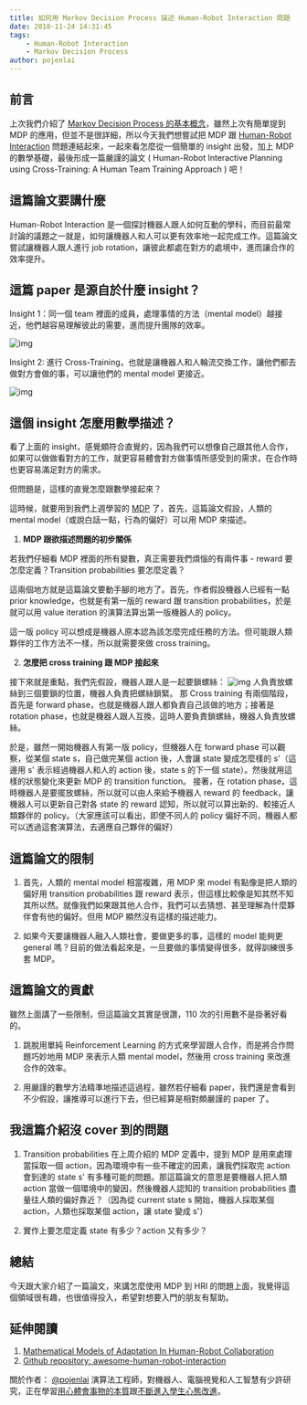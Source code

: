 ```yaml
---
title: 如何用 Markov Decision Process 描述 Human-Robot Interaction 問題
date: 2018-11-24 14:31:45
tags:
    - Human-Robot Interaction
    - Markov Decision Process
author: pojenlai
---
```


## 前言

上次我們介紹了 [Markov Decision Process 的基本概念](https://blog.techbridge.cc/2018/10/27/intro-to-mdp-and-app/)，雖然上次有簡單提到 MDP 的應用，但並不是很詳細，所以今天我們想嘗試把 MDP 跟 [Human-Robot Interaction](https://github.com/Po-Jen/awesome-human-robot-interaction) 問題連結起來，一起來看怎麼從一個簡單的 insight 出發，加上 MDP 的數學基礎，最後形成一篇嚴謹的論文 ( Human-Robot Interactive Planning using Cross-Training: A Human Team Training Approach ) 吧！

## 這篇論文要講什麼

Human-Robot Interaction 是一個探討機器人跟人如何互動的學科，而目前最常討論的議題之一就是，如何讓機器人和人可以更有效率地一起完成工作。這篇論文嘗試讓機器人跟人進行 job rotation，讓彼此都處在對方的處境中，進而讓合作的效率提升。

## 這篇 paper 是源自於什麼 insight？

Insight 1：同一個 team 裡面的成員，處理事情的方法（mental model）越接近，他們越容易理解彼此的需要，進而提升團隊的效率。

![img](https://i.imgur.com/P0AzJ5N.jpg)

Insight 2: 進行 Cross-Training，也就是讓機器人和人輪流交換工作，讓他們都去做對方會做的事，可以讓他們的 mental model 更接近。

![img](https://i.imgur.com/z1LqDGZ.jpg)

## 這個 insight 怎麼用數學描述？

看了上面的 insight，感覺頗符合直覺的，因為我們可以想像自己跟其他人合作，如果可以做做看對方的工作，就更容易體會對方做事情所感受到的需求，在合作時也更容易滿足對方的需求。

但問題是，這樣的直覺怎麼跟數學接起來？

這時候，就要用到我們上週學習的 [MDP](https://blog.techbridge.cc/2018/10/27/intro-to-mdp-and-app/) 了，首先，這篇論文假設，人類的 mental model（或說白話一點，行為的偏好）可以用 MDP 來描述。

1. **MDP 跟欲描述問題的初步關係**

若我們仔細看 MDP 裡面的所有變數，真正需要我們煩惱的有兩件事 - reward 要怎麼定義？Transition probabilities 要怎麼定義？

這兩個地方就是這篇論文要動手腳的地方了。首先，作者假設機器人已經有一點 prior knowledge，也就是有第一版的 reward 跟 transition probabilities，於是就可以用 value iteration 的演算法算出第一版機器人的 policy。

這一版 policy 可以想成是機器人原本認為該怎麼完成任務的方法。但可能跟人類夥伴的工作方法不一樣，所以就需要來做 cross training。

2. **怎麼把 cross training 跟 MDP 接起來**

接下來就是重點，我們先假設，機器人跟人是一起要鎖螺絲：
![img](https://i.imgur.com/Rgzyp1U.jpg)
人負責放螺絲到三個要鎖的位置，機器人負責把螺絲鎖緊。
那 Cross training 有兩個階段，首先是 forward phase，也就是機器人跟人都負責自己該做的地方；接著是 rotation phase，也就是機器人跟人互換，這時人要負責鎖螺絲，機器人負責放螺絲。

於是，雖然一開始機器人有第一版 policy，但機器人在 forward phase 可以觀察，從某個 state s，自己做完某個 action 後，人會讓 state 變成怎麼樣的 s'（這邊用 s' 表示經過機器人和人的 action 後，state s 的下一個 state）。然後就用這樣的狀態變化來更新 MDP 的 transition function。
接著，在 rotation phase，這時機器人是要擺放螺絲，所以就可以由人來給予機器人 reward 的 feedback，讓機器人可以更新自己對各 state 的 reward 認知，所以就可以算出新的、較接近人類夥伴的 policy。（大家應該可以看出，即使不同人的 policy 偏好不同，機器人都可以透過這套演算法，去適應自己夥伴的偏好）

## 這篇論文的限制

1. 首先，人類的 mental model 相當複雜，用 MDP 來 model 有點像是把人類的偏好用 transition probabilities 跟 reward 表示，但這樣比較像是知其然不知其所以然。就像我們如果跟其他人合作，我們可以去猜想、甚至理解為什麼夥伴會有他的偏好。但用 MDP 顯然沒有這樣的描述能力。

2. 如果今天要讓機器人融入人類社會，要做更多的事，這樣的 model 能夠更 general 嗎？目前的做法看起來是，一旦要做的事情變得很多，就得訓練很多套 MDP。

## 這篇論文的貢獻

雖然上面講了一些限制，但這篇論文其實是很讚，110 次的引用數不是掛著好看的。

1. 跳脫用單純 Reinforcement Learning 的方式來學習跟人合作，而是將合作問題巧妙地用 MDP 來表示人類 mental model，然後用 cross training 來改進合作的效率。

2. 用嚴謹的數學方法精準地描述這過程，雖然若仔細看 paper，我們還是會看到不少假設，讓推導可以進行下去，但已經算是相對頗嚴謹的 paper 了。

## 我這篇介紹沒 cover 到的問題

1. Transition probabilities 在上周介紹的 MDP 定義中，提到 MDP
是用來處理當採取一個 action，因為環境中有一些不確定的因素，讓我們採取完 action 會到達的 state s' 有多種可能的問題。那這篇論文的意思是要機器人把人類 action 當做一個環境中的變因，然後機器人認知的 transition probabilities 盡量往人類的偏好靠近？（因為從 current state s 開始，機器人採取某個 action，人類也採取某個 action，讓 state 變成 s'）

2. 實作上要怎麼定義 state 有多少？action 又有多少？

## 總結

今天跟大家介紹了一篇論文，來講怎麼使用 MDP 到 HRI 的問題上面，我覺得這個領域很有趣，也很值得投入，希望對想要入門的朋友有幫助。

## 延伸閱讀

1. [Mathematical Models of Adaptation In Human-Robot Collaboration](http://stefanosnikolaidis.net/papers/snikol_review_2017.pdf)
2. [Github repository: awesome-human-robot-interaction](https://github.com/Po-Jen/awesome-human-robot-interaction)


關於作者：
[@pojenlai](https://pojenlai.wordpress.com/) 演算法工程師，對機器人、電腦視覺和人工智慧有少許研究，正在學習[用心體會事物的本質](https://buzzorange.com/techorange/2017/07/10/elon-musk-first-principle/)跟[不斷進入學生心態改進](https://www.ted.com/talks/eduardo_briceno_how_to_get_better_at_the_things_you_care_about)。
